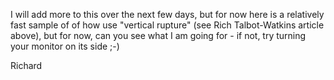 I will add more to this over the next few days, but for now here is a relatively fast sample of of how use "vertical rupture" (see Rich Talbot-Watkins article above), but for now, can you see what I am going for - if not, try turning your monitor on its side ;-)

Richard
